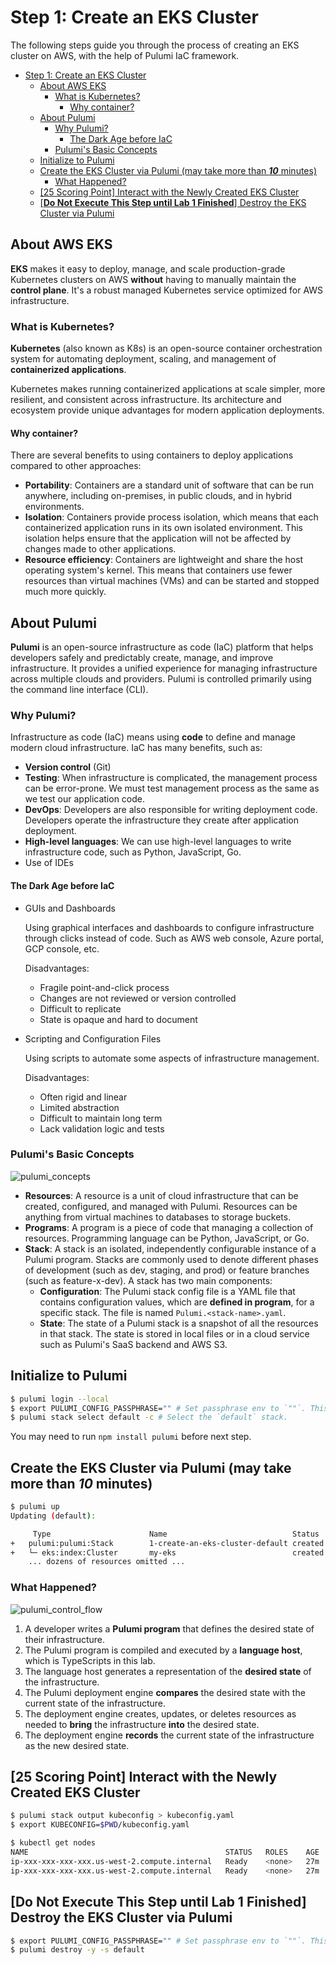 # Step 1: Create an EKS Cluster

The following steps guide you through the process of creating an EKS cluster on AWS, with the help of Pulumi IaC
framework.

<!-- TOC -->
* [Step 1: Create an EKS Cluster](#step-1-create-an-eks-cluster)
  * [About AWS EKS](#about-aws-eks)
    * [What is Kubernetes?](#what-is-kubernetes)
      * [Why container?](#why-container)
  * [About Pulumi](#about-pulumi)
    * [Why Pulumi?](#why-pulumi)
      * [The Dark Age before IaC](#the-dark-age-before-iac)
    * [Pulumi's Basic Concepts](#pulumis-basic-concepts)
  * [Initialize to Pulumi](#initialize-to-pulumi)
  * [Create the EKS Cluster via Pulumi (may take more than **_10_** minutes)](#create-the-eks-cluster-via-pulumi-may-take-more-than-10-minutes)
    * [What Happened?](#what-happened)
  * [[25 Scoring Point] Interact with the Newly Created EKS Cluster](#25-scoring-point-interact-with-the-newly-created-eks-cluster)
  * [[**Do Not Execute This Step until Lab 1 Finished**] Destroy the EKS Cluster via Pulumi](#do-not-execute-this-step-until-lab-1-finished-destroy-the-eks-cluster-via-pulumi)
<!-- TOC -->

## About AWS EKS

**EKS** makes it easy to deploy, manage, and scale production-grade Kubernetes clusters on AWS **without** having to manually maintain the **control plane**. It's a robust managed Kubernetes service optimized for AWS infrastructure.

### What is Kubernetes?

**Kubernetes** (also known as K8s) is an open-source container orchestration system for automating deployment, scaling, and management of **containerized applications**.

Kubernetes makes running containerized applications at scale simpler, more resilient, and consistent across infrastructure. Its architecture and ecosystem provide unique advantages for modern application deployments.

#### Why container?

There are several benefits to using containers to deploy applications compared to other approaches:

- **Portability**: Containers are a standard unit of software that can be run anywhere, including on-premises, in public clouds, and in hybrid environments.
- **Isolation**: Containers provide process isolation, which means that each containerized application runs in its own isolated environment. This isolation helps ensure that the application will not be affected by changes made to other applications.
- **Resource efficiency**: Containers are lightweight and share the host operating system's kernel. This means that containers use fewer resources than virtual machines (VMs) and can be started and stopped much more quickly.

## About Pulumi

**Pulumi** is an open-source infrastructure as code (IaC) platform that helps developers safely and predictably create, manage, and improve infrastructure. It provides a unified experience for managing infrastructure across multiple clouds and providers. Pulumi is controlled primarily using the command line interface (CLI).

### Why Pulumi?

Infrastructure as code (IaC) means using **code** to define and manage modern cloud infrastructure. IaC has many benefits, such as:

- **Version control** (Git)
- **Testing**: When infrastructure is complicated, the management process can be error-prone. We must test management process as the same as we test our application code.
- **DevOps**: Developers are also responsible for writing deployment code. Developers operate the infrastructure they create after application deployment.
- **High-level languages**: We can use high-level languages to write infrastructure code, such as Python, JavaScript, Go.
- Use of IDEs

#### The Dark Age before IaC

- GUIs and Dashboards

  Using graphical interfaces and dashboards to configure infrastructure through clicks instead of code. Such as AWS web console, Azure portal, GCP console, etc.

  Disadvantages:

  - Fragile point-and-click process
  - Changes are not reviewed or version controlled
  - Difficult to replicate
  - State is opaque and hard to document

- Scripting and Configuration Files

  Using scripts to automate some aspects of infrastructure management.

  Disadvantages:

  - Often rigid and linear
  - Limited abstraction
  - Difficult to maintain long term
  - Lack validation logic and tests

### Pulumi's Basic Concepts

![pulumi_concepts](../.imgs/pulumi_concepts.png)

- **Resources**: A resource is a unit of cloud infrastructure that can be created, configured, and managed with Pulumi. Resources can be anything from virtual machines to databases to storage buckets.
- **Programs**: A program is a piece of code that managing a collection of resources. Programming language can be Python, JavaScript, or Go.
- **Stack**: A stack is an isolated, independently configurable instance of a Pulumi program. Stacks are commonly used to denote different phases of development (such as dev, staging, and prod) or feature branches (such as feature-x-dev). A stack has two main components:
  - **Configuration**: The Pulumi stack config file is a YAML file that contains configuration values, which are **defined in program**, for a specific stack. The file is named `Pulumi.<stack-name>.yaml`.
  - **State**: The state of a Pulumi stack is a snapshot of all the resources in that stack. The state is stored in local files or in a cloud service such as Pulumi's SaaS backend and AWS S3.

## Initialize to Pulumi

```bash
$ pulumi login --local
$ export PULUMI_CONFIG_PASSPHRASE="" # Set passphrase env to `""`. This passphrase is required by Pulumi and was created by Lab maintainer.
$ pulumi stack select default -c # Select the `default` stack.
```

You may need to run `npm install pulumi` before next step.

## Create the EKS Cluster via Pulumi (may take more than **_10_** minutes)

```bash
$ pulumi up
Updating (default):

     Type                      Name                            Status
+   pulumi:pulumi:Stack        1-create-an-eks-cluster-default created
+   └─ eks:index:Cluster       my-eks                          created
    ... dozens of resources omitted ...
```

### What Happened?

![pulumi_control_flow](../.imgs/pulumi_control.png)

1. A developer writes a **Pulumi program** that defines the desired state of their infrastructure.
2. The Pulumi program is compiled and executed by a **language host**, which is TypeScripts in this lab.
3. The language host generates a representation of the **desired state** of the infrastructure.
4. The Pulumi deployment engine **compares** the desired state with the current state of the infrastructure.
5. The deployment engine creates, updates, or deletes resources as needed to **bring** the infrastructure **into** the desired state.
6. The deployment engine **records** the current state of the infrastructure as the new desired state.

## [25 Scoring Point] Interact with the Newly Created EKS Cluster

```bash
$ pulumi stack output kubeconfig > kubeconfig.yaml
$ export KUBECONFIG=$PWD/kubeconfig.yaml

$ kubectl get nodes
NAME                                            STATUS   ROLES    AGE   VERSION
ip-xxx-xxx-xxx-xxx.us-west-2.compute.internal   Ready    <none>   27m   v1.27.1-eks-2f008fe
ip-xxx-xxx-xxx-xxx.us-west-2.compute.internal   Ready    <none>   27m   v1.27.1-eks-2f008fe
```

## [**Do Not Execute This Step until Lab 1 Finished**] Destroy the EKS Cluster via Pulumi

```bash
$ export PULUMI_CONFIG_PASSPHRASE="" # Set passphrase env to `""`. This passphrase is required by Pulumi and was created by Lab maintainer.
$ pulumi destroy -y -s default
```
